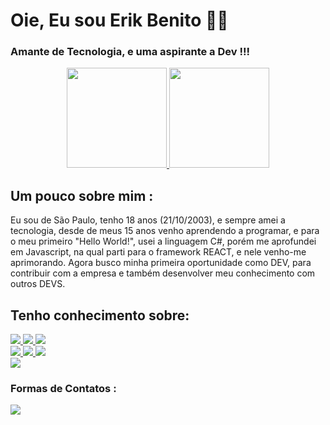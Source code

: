 # Oie, Eu sou Erik Benito 👨‍💻
### Amante de Tecnologia, e uma aspirante a Dev !!!

<div align="center">
  <a href="https://github.com/Erik-Benito">
  <img height="160em" src="https://github-readme-stats.vercel.app/api?username=Erik-Benito&show_icons=true&theme=highcontrast&icon_color=white&title_color=red&include_all_commits=true&count_private=true">
  <img height="160em" src="https://github-readme-stats.vercel.app/api/top-langs/?username=Erik-Benito&layout=compact&langs_count=7&theme=highcontrast&icon_color=white&title_color=red">
  </a>
</div>

## Um pouco sobre mim :
<div> 
 Eu sou de São Paulo, tenho 18 anos (21/10/2003), e sempre amei a tecnologia, desde de meus 15 anos venho aprendendo a programar, e para o meu primeiro "Hello World!", usei a linguagem C#, porém me aprofundei em Javascript, na qual parti para o framework REACT, e nele venho-me aprimorando. Agora busco minha primeira oportunidade como DEV, para contribuir com a empresa e também desenvolver meu conhecimento com outros DEVS.
</div>


## Tenho conhecimento sobre:
<div>
   <a href=""><img src="https://img.shields.io/badge/JavaScript-F7DF1E?style=for-the-badge&logo=javascript&logoColor=black">
     <img src="https://img.shields.io/badge/React-20232A?style=for-the-badge&logo=react&logoColor=61DAFB">
     <img src="https://img.shields.io/badge/styled--components-DB7093?style=for-the-badge&logo=styled-components&logoColor=white">
      <br/>
     <img src="https://img.shields.io/badge/C%23-239120?style=for-the-badge&logo=c-sharp&logoColor=white">
     <img src="https://img.shields.io/badge/HTML-239120?style=for-the-badge&logo=html5&logoColor=white">
     <img src="https://img.shields.io/badge/CSS-239120?&style=for-the-badge&logo=css3&logoColor=white">
     <br/>
     <img src="https://img.shields.io/badge/MySQL-00000F?style=for-the-badge&logo=mysql&logoColor=white">
   </a>
</div>

### Formas de Contatos : 

<div align="left">
  <a href="https://www.linkedin.com/in/DevErikBenito/"><img src="https://img.shields.io/badge/LinkedIn-0077B5?style=for-the-badge&logo=linkedin&logoColor=white"></a>
</div>
